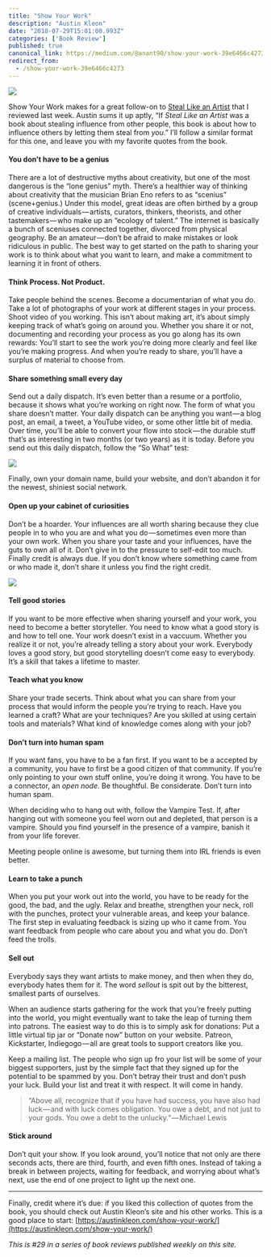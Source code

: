 ```yaml
---
title: "Show Your Work"
description: "Austin Kleon"
date: "2018-07-29T15:01:00.993Z"
categories: ['Book Review']
published: true
canonical_link: https://medium.com/@anant90/show-your-work-39e6466c4273
redirect_from:
  - /show-your-work-39e6466c4273
---
```


![](/assets/blog/show-your-work/asset-1.png)

Show Your Work makes for a great follow-on to [Steal Like an Artist](https://anantjain.dev/steal-like-an-artist-275d7027429d) that I reviewed last week. Austin sums it up aptly, “If _Steal Like an Artist_ was a book about stealing influence from other people, this book is about how to influence others by letting them steal from _you_.” I’ll follow a similar format for this one, and leave you with my favorite quotes from the book.

#### You don’t have to be a genius

There are a lot of destructive myths about creativity, but one of the most dangerous is the “lone genius” myth. There’s a healthier way of thinking about creativity that the musician Brian Eno refers to as “scenius” (scene+genius.) Under this model, great ideas are often birthed by a group of creative individuals — artists, curators, thinkers, theorists, and other tastemakers — who make up an “ecology of talent.” The internet is basically a bunch of sceniuses connected together, divorced from physical geography. Be an amateur — don’t be afraid to make mistakes or look ridiculous in public. The best way to get started on the path to sharing your work is to think about what you want to learn, and make a commitment to learning it in front of others.

#### Think Process. Not Product.

Take people behind the scenes. Become a documentarian of what you do. Take a lot of photographs of your work at different stages in your process. Shoot video of you working. This isn’t about making art, it’s about simply keeping track of what’s going on around you. Whether you share it or not, documenting and recording your process as you go along has its own rewards: You’ll start to see the work you’re doing more clearly and feel like you’re making progress. And when you’re ready to share, you’ll have a surplus of material to choose from.

#### Share something small every day

Send out a daily dispatch. It’s even better than a resume or a portfolio, because it shows what you’re working on right now. The form of what you share doesn’t matter. Your daily dispatch can be anything you want — a blog post, an email, a tweet, a YouTube video, or some other little bit of media. Over time, you’ll be able to convert your flow into stock — the durable stuff that’s as interesting in two months (or two years) as it is today. Before you send out this daily dispatch, follow the “So What” test:

![](/assets/blog/show-your-work/asset-2.jpeg)

Finally, own your domain name, build your website, and don’t abandon it for the newest, shiniest social network.

#### Open up your cabinet of curiosities

Don’t be a hoarder. Your influences are all worth sharing because they clue people in to who you are and what you do — sometimes even more than your own work. When you share your taste and your influences, have the guts to own all of it. Don’t give in to the pressure to self-edit too much. Finally credit is always due. If you don’t know where something came from or who made it, don’t share it unless you find the right credit.

![](/assets/blog/show-your-work/asset-3.jpeg)

#### Tell good stories

If you want to be more effective when sharing yourself and your work, you need to become a better storyteller. You need to know what a good story is and how to tell one. Your work doesn’t exist in a vaccuum. Whether you realize it or not, you’re already telling a story about your work. Everybody loves a good story, but good storytelling doesn’t come easy to everybody. It’s a skill that takes a lifetime to master.

#### Teach what you know

Share your trade secerts. Think about what you can share from your process that would inform the people you’re trying to reach. Have you learned a craft? What are your techniques? Are you skilled at using certain tools and materials? What kind of knowledge comes along with your job?

#### Don’t turn into human spam

If you want fans, you have to be a fan first. If you want to be a accepted by a community, you have to first be a good citizen of that community. If you’re only pointing to your own stuff online, you’re doing it wrong. You have to be a connector, an _open node_. Be thoughtful. Be considerate. Don’t turn into human spam.

When deciding who to hang out with, follow the Vampire Test. If, after hanging out with someone you feel worn out and depleted, that person is a vampire. Should you find yourself in the presence of a vampire, banish it from your life forever.

Meeting people online is awesome, but turning them into IRL friends is even better.

#### Learn to take a punch

When you put your work out into the world, you have to be ready for the good, the bad, and the ugly. Relax and breathe, strengthen your neck, roll with the punches, protect your vulnerable areas, and keep your balance. The first step in evaluating feedback is sizing up who it came from. You want feedback from people who care about you and what you do. Don’t feed the trolls.

#### Sell out

Everybody says they want artists to make money, and then when they do, everybody hates them for it. The word _sellout_ is spit out by the bitterest, smallest parts of ourselves.

When an audience starts gathering for the work that you’re freely putting into the world, you might eventually want to take the leap of turning them into patrons. The easiest way to do this is to simply ask for donations: Put a little virtual tip jar or “Donate now” button on your website. Patreon, Kickstarter, Indiegogo — all are great tools to support creators like you.

Keep a mailing list. The people who sign up fro your list will be some of your biggest supporters, just by the simple fact that they signed up for the potential to be spammed by you. Don’t betray their trust and don’t push your luck. Build your list and treat it with respect. It will come in handy.

> “Above all, recognize that if you have had success, you have also had luck — and with luck comes obligation. You owe a debt, and not just to your gods. You owe a debt to the unlucky.” — Michael Lewis

#### Stick around

Don’t quit your show. If you look around, you’ll notice that not only are there seconds acts, there are third, fourth, and even fifth ones. Instead of taking a break in between projects, waiting for feedback, and worrying about what’s next, use the end of one project to light up the next one.

---

Finally, credit where it’s due: if you liked this collection of quotes from the book, you should check out Austin Kleon’s site and his other works. This is a good place to start: [https://austinkleon.com/show-your-work/](https://austinkleon.com/show-your-work/)

_This is #29 in a series of book reviews published weekly on this site._
